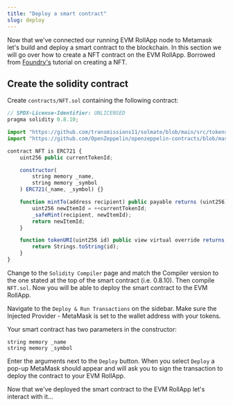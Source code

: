 ```yaml
---
title: "Deploy a smart contract"
slug: deploy
---
```


Now that we've connected our running EVM RollApp node to Metamask let's build and deploy a smart contract to the blockchain. In this section we will go over how to create a NFT contract on the EVM RollApp. Borrowed from [Foundry's](https://book.getfoundry.sh/tutorials/solmate-nft) tutorial on creating a NFT.

## Create the solidity contract

Create `contracts/NFT.sol` containing the following contract:

```js
// SPDX-License-Identifier: UNLICENSED
pragma solidity 0.8.10;

import "https://github.com/transmissions11/solmate/blob/main/src/tokens/ERC721.sol";
import "https://github.com/OpenZeppelin/openzeppelin-contracts/blob/master/contracts/utils/Strings.sol";

contract NFT is ERC721 {
    uint256 public currentTokenId;

    constructor(
        string memory _name,
        string memory _symbol
    ) ERC721(_name, _symbol) {}

    function mintTo(address recipient) public payable returns (uint256) {
        uint256 newItemId = ++currentTokenId;
        _safeMint(recipient, newItemId);
        return newItemId;
    }

    function tokenURI(uint256 id) public view virtual override returns (string memory) {
        return Strings.toString(id);
    }
}

```

Change to the `Solidity Compiler` page and match the Compiler version to the one stated at the top of the smart contract (i.e. 0.8.10). Then compile `NFT.sol`. Now you will be able to deploy the smart contract to the EVM RollApp.

Navigate to the `Deploy & Run Transactions` on the sidebar. Make sure the Injected Provider - MetaMask is set to the wallet address with your tokens.

Your smart contract has two parameters in the constructor:

```
string memory _name
string memory _symbol
```

Enter the arguments next to the `Deploy` button. When you select `Deploy` a pop-up MetaMask should appear and will ask you to sign the transaction to deploy the contract to your EVM RollApp.

Now that we've deployed the smart contract to the EVM RollApp let's interact with it...
